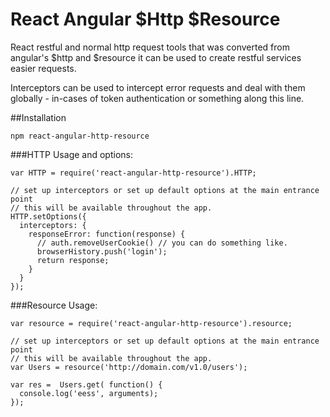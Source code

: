 React Angular $Http $Resource
=========================


React restful and normal http request tools that was converted from angular's $http and $resource it can be used to create
restful services easier requests.

Interceptors can be used to intercept error requests and deal with them globally - in-cases of token authentication or something along this line.


##Installation

```
npm react-angular-http-resource
```

###HTTP Usage and options:

```
var HTTP = require('react-angular-http-resource').HTTP;

// set up interceptors or set up default options at the main entrance point
// this will be available throughout the app.
HTTP.setOptions({
  interceptors: {
    responseError: function(response) {
      // auth.removeUserCookie() // you can do something like.
      browserHistory.push('login');
      return response;
    }
  }
});
```

###Resource Usage:

```
var resource = require('react-angular-http-resource').resource;

// set up interceptors or set up default options at the main entrance point
// this will be available throughout the app.
var Users = resource('http://domain.com/v1.0/users');

var res =  Users.get( function() {
  console.log('eess', arguments);
});
```
